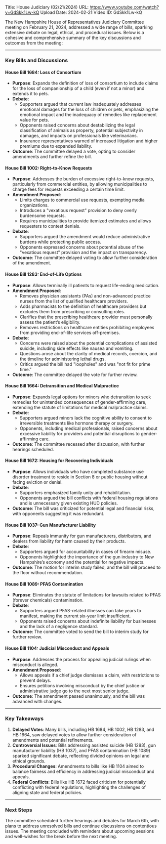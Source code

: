 Title: House Judiciary (02/21/2024)
URL: https://www.youtube.com/watch?v=GdSkk1Lw-kQ
Upload Date: 2024-02-21
Video ID: GdSkk1Lw-kQ

The New Hampshire House of Representatives Judiciary Committee meeting on February 21, 2024, addressed a wide range of bills, sparking extensive debate on legal, ethical, and procedural issues. Below is a cohesive and comprehensive summary of the key discussions and outcomes from the meeting:

---

### **Key Bills and Discussions**

#### **House Bill 1684: Loss of Consortium**
- **Purpose**: Expands the definition of loss of consortium to include claims for the loss of companionship of a child (even if not a minor) and extends it to pets.
- **Debate**:
  - Supporters argued that current law inadequately addresses emotional damages for the loss of children or pets, emphasizing the emotional impact and the inadequacy of remedies like replacement value for pets.
  - Opponents raised concerns about destabilizing the legal classification of animals as property, potential subjectivity in damages, and impacts on professionals like veterinarians.
  - Insurance representatives warned of increased litigation and higher premiums due to expanded liability.
- **Outcome**: The committee delayed a vote, opting to consider amendments and further refine the bill.

#### **House Bill 1002: Right-to-Know Requests**
- **Purpose**: Addresses the burden of excessive right-to-know requests, particularly from commercial entities, by allowing municipalities to charge fees for requests exceeding a certain time limit.
- **Amendment Proposed**:
  - Limits charges to commercial use requests, exempting media organizations.
  - Introduces a "vexatious request" provision to deny overly burdensome requests.
  - Requires municipalities to provide itemized estimates and allows requesters to contest denials.
- **Debate**:
  - Supporters argued the amendment would reduce administrative burdens while protecting public access.
  - Opponents expressed concerns about potential abuse of the "vexatious request" provision and the impact on transparency.
- **Outcome**: The committee delayed voting to allow further consideration of the amendment.

#### **House Bill 1283: End-of-Life Options**
- **Purpose**: Allows terminally ill patients to request life-ending medication.
- **Amendment Proposed**:
  - Removes physician assistants (PAs) and non-advanced practice nurses from the list of qualified healthcare providers.
  - Adds pharmacists to the definition of healthcare providers but excludes them from prescribing or consulting roles.
  - Clarifies that the prescribing healthcare provider must personally assess the patient’s eligibility.
  - Removes restrictions on healthcare entities prohibiting employees from providing end-of-life services off-premises.
- **Debate**:
  - Concerns were raised about the potential complications of assisted suicide, including side effects like nausea and vomiting.
  - Questions arose about the clarity of medical records, coercion, and the timeline for administering lethal drugs.
  - Critics argued the bill had "loopholes" and was "not fit for prime time."
- **Outcome**: The committee delayed the vote for further review.

#### **House Bill 1664: Detransition and Medical Malpractice**
- **Purpose**: Expands legal options for minors who detransition to seek remedies for unintended consequences of gender-affirming care, extending the statute of limitations for medical malpractice claims.
- **Debate**:
  - Supporters argued minors lack the cognitive ability to consent to irreversible treatments like hormone therapy or surgery.
  - Opponents, including medical professionals, raised concerns about excessive liability for providers and potential disruptions to gender-affirming care.
- **Outcome**: The committee recessed after discussion, with further hearings scheduled.

#### **House Bill 1672: Housing for Recovering Individuals**
- **Purpose**: Allows individuals who have completed substance use disorder treatment to reside in Section 8 or public housing without facing eviction or denial.
- **Debate**:
  - Supporters emphasized family unity and rehabilitation.
  - Opponents argued the bill conflicts with federal housing regulations and is unnecessary given existing HUD policies.
- **Outcome**: The bill was criticized for potential legal and financial risks, with opponents suggesting it was redundant.

#### **House Bill 1037: Gun Manufacturer Liability**
- **Purpose**: Repeals immunity for gun manufacturers, distributors, and dealers from liability for harm caused by their products.
- **Debate**:
  - Supporters argued for accountability in cases of firearm misuse.
  - Opponents highlighted the importance of the gun industry to New Hampshire’s economy and the potential for negative impacts.
- **Outcome**: The motion for interim study failed, and the bill will proceed to the floor without recommendation.

#### **House Bill 1089: PFAS Contamination**
- **Purpose**: Eliminates the statute of limitations for lawsuits related to PFAS (forever chemicals) contamination.
- **Debate**:
  - Supporters argued PFAS-related illnesses can take years to manifest, making the current six-year limit insufficient.
  - Opponents raised concerns about indefinite liability for businesses and the lack of a negligence standard.
- **Outcome**: The committee voted to send the bill to interim study for further review.

#### **House Bill 1104: Judicial Misconduct and Appeals**
- **Purpose**: Addresses the process for appealing judicial rulings when misconduct is alleged.
- **Amendment Proposed**:
  - Allows appeals if a chief judge dismisses a claim, with restrictions to prevent delays.
  - Ensures petitions involving misconduct by the chief justice or administrative judge go to the next most senior judge.
- **Outcome**: The amendment passed unanimously, and the bill was advanced with changes.

---

### **Key Takeaways**
1. **Delayed Votes**: Many bills, including HB 1684, HB 1002, HB 1283, and HB 1664, saw delayed votes to allow further consideration of amendments and potential refinements.
2. **Controversial Issues**: Bills addressing assisted suicide (HB 1283), gun manufacturer liability (HB 1037), and PFAS contamination (HB 1089) sparked significant debate, reflecting divided opinions on legal and ethical grounds.
3. **Procedural Changes**: Amendments to bills like HB 1104 aimed to balance fairness and efficiency in addressing judicial misconduct and appeals.
4. **Federal Conflicts**: Bills like HB 1672 faced criticism for potentially conflicting with federal regulations, highlighting the challenges of aligning state and federal policies.

---

### **Next Steps**
The committee scheduled further hearings and debates for March 6th, with plans to address unresolved bills and continue discussions on contentious issues. The meeting concluded with reminders about upcoming sessions and well-wishes for the break before the next meeting.